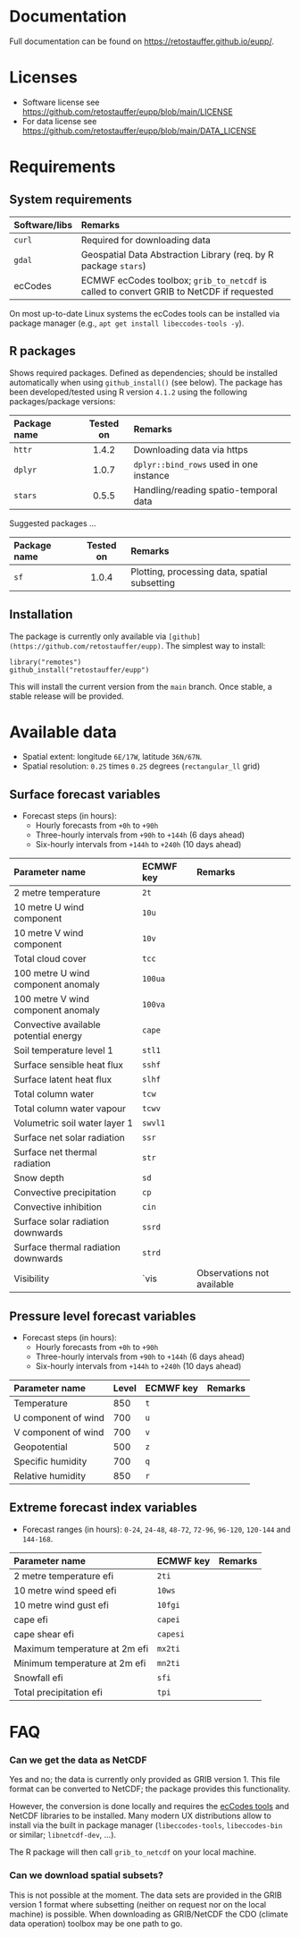 
# Documentation

Full documentation can be found on <https://retostauffer.github.io/eupp/>.

# Licenses

* Software license see <https://github.com/retostauffer/eupp/blob/main/LICENSE>
* For data license see <https://github.com/retostauffer/eupp/blob/main/DATA_LICENSE>

# Requirements

## System requirements

| Software/libs | Remarks |
|:--------------|:--------|
| `curl`        | Required for downloading data |
| `gdal`        | Geospatial Data Abstraction Library (req. by R package `stars`) |
| ecCodes       | ECMWF ecCodes toolbox; `grib_to_netcdf` is called to convert GRIB to NetCDF if requested |

On most up-to-date Linux systems the ecCodes tools can be installed via package
manager (e.g., `apt get install libeccodes-tools -y`).


## R packages

Shows required packages. Defined as dependencies; should be installed automatically
when using `github_install()` (see below). The package has been developed/tested using
R version `4.1.2` using the following packages/package versions:

| Package name | Tested on | Remarks |
|:-------------|:---------:|:--------|
| `httr`       | 1.4.2     | Downloading data via https |
| `dplyr`      | 1.0.7     | `dplyr::bind_rows` used in one instance |
| `stars`      | 0.5.5     | Handling/reading spatio-temporal data |

Suggested packages ...

| Package name | Tested on | Remarks |
|:-------------|:---------:|:--------|
| `sf`         | 1.0.4     | Plotting, processing data, spatial subsetting |


## Installation

The package is currently only available via `[github](https://github.com/retostauffer/eupp)`.
The simplest way to install:

```
library("remotes")
github_install("retostauffer/eupp")
```

This will install the current version from the `main` branch. Once stable, a stable
release will be provided.


# Available data

* Spatial extent: longitude `6E/17W`, latitude `36N/67N`.
* Spatial resolution: `0.25` times `0.25` degrees (`rectangular_ll` grid)

## Surface forecast variables

* Forecast steps (in hours):
    * Hourly forecasts from `+0h` to `+90h`
    * Three-hourly intervals from `+90h` to `+144h` (6 days ahead)
    * Six-hourly intervals from `+144h` to `+240h` (10 days ahead)

| Parameter name                        | ECMWF key | Remarks |
|:--------------------------------------|:----------|:--------|
| 2 metre temperature                   | `2t`      |         |
| 10 metre U wind component             | `10u`     |         |
| 10 metre V wind component             | `10v`     |         |
| Total cloud cover                     | `tcc`     |         |
| 100 metre U wind component anomaly    | `100ua`   |         |
| 100 metre V wind component anomaly    | `100va`   |         |
| Convective available potential energy | `cape`    |         |
| Soil temperature level 1              | `stl1`    |         |
| Surface sensible heat flux            | `sshf`    |         |
| Surface latent heat flux              | `slhf`    |         |
| Total column water                    | `tcw`     |         |
| Total column water vapour             | `tcwv`    |         |
| Volumetric soil water layer 1         | `swvl1`   |         |
| Surface net solar radiation           | `ssr`     |         |
| Surface net thermal radiation         | `str`     |         |
| Snow depth                            | `sd`      |         |
| Convective precipitation              | `cp`      |         |
| Convective inhibition                 | `cin`     |         |
| Surface solar radiation downwards     | `ssrd`    |         |
| Surface thermal radiation downwards   | `strd`    |         |
| Visibility                            | `vis      | Observations not available |


## Pressure level forecast variables

* Forecast steps (in hours):
    * Hourly forecasts from `+0h` to `+90h`
    * Three-hourly intervals from `+90h` to `+144h` (6 days ahead)
    * Six-hourly intervals from `+144h` to `+240h` (10 days ahead)

| Parameter name      | Level  | ECMWF key | Remarks |
|:--------------------|:-------|:----------|:--------|
| Temperature         | 850    | `t`       |         |
| U component of wind | 700    | `u`       |         |
| V component of wind | 700    | `v`       |         |
| Geopotential        | 500    | `z`       |         |
| Specific humidity   | 700    | `q`       |         |
| Relative humidity   | 850    | `r`       |         |

## Extreme forecast index variables

* Forecast ranges (in hours): `0-24`, `24-48`, `48-72`, `72-96`, `96-120`,
  `120-144` and `144-168`.

| Parameter name                | ECMWF key | Remarks |
|:------------------------------|:----------|:--------|
| 2 metre temperature efi       | `2ti`     |         |
| 10 metre wind speed efi       | `10ws`    |         |
| 10 metre wind gust efi        | `10fgi`   |         |
| cape efi                      | `capei`   |         |
| cape shear efi                | `capesi`  |         |
| Maximum temperature at 2m efi | `mx2ti`   |         |
| Minimum temperature at 2m efi | `mn2ti`   |         |
| Snowfall efi                  | `sfi`     |         |
| Total precipitation efi       | `tpi`     |         |

# FAQ

### Can we get the data as NetCDF

Yes and no; the data is currently only provided as GRIB version 1. This file format
can be converted to NetCDF; the package provides this functionality.

However, the conversion is done locally and requires the [ecCodes
tools](https://confluence.ecmwf.int/display/ECC/ecCodes+Home) and NetCDF libraries
to be installed.  Many modern UX distributions allow to install via the built
in package manager (`libeccodes-tools`, `libeccodes-bin` or similar; `libnetcdf-dev`, ...).

The R package will then call `grib_to_netcdf` on your local machine.

### Can we download spatial subsets?

This is not possible at the moment. The data sets are provided in the GRIB version 1 format
where subsetting (neither on request nor on the local machine) is possible. When downloading
as GRIB/NetCDF the CDO (climate data operation) toolbox may be one path to go.

